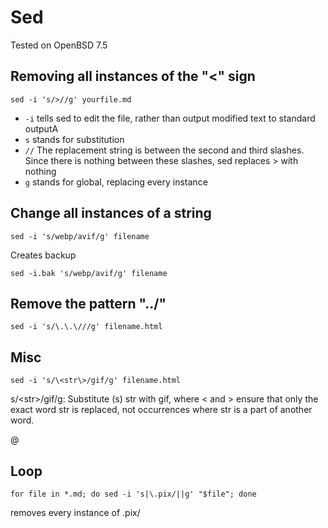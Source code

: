 # Sed

Tested on OpenBSD 7.5

## Removing all instances of the "<" sign

	sed -i 's/>//g' yourfile.md

- `-i` tells sed to edit the file, rather than output modified text to standard outputA
- `s` stands for substitution
- `//` The replacement string is between the second and third slashes. Since there is nothing between these slashes, sed replaces > with nothing 
- `g` stands for global, replacing every instance

## Change all instances of a string

	sed -i 's/webp/avif/g' filename

Creates backup

	sed -i.bak 's/webp/avif/g' filename

## Remove the pattern "../"

	sed -i 's/\.\.\///g' filename.html

## Misc

	sed -i 's/\<str\>/gif/g' filename.html

s/\<str\>/gif/g: Substitute (s) str with gif, where \< and \> ensure that only the exact word str is replaced, not occurrences where str is a part of another word.

@

## Loop

	for file in *.md; do sed -i 's|\.pix/||g' "$file"; done

removes every instance of .pix/
